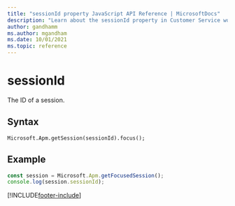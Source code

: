 ```yaml
---
title: "sessionId property JavaScript API Reference | MicrosoftDocs"
description: "Learn about the sessionId property in Customer Service workspace."
author: gandhamm
ms.author: mgandham
ms.date: 10/01/2021
ms.topic: reference
---
```


# sessionId

The ID of a session.

## Syntax

`Microsoft.Apm.getSession(sessionId).focus();`

## Example

```JavaScript
const session = Microsoft.Apm.getFocusedSession();
console.log(session.sessionId);
```

[!INCLUDE[footer-include](../../../../includes/footer-banner.md)]
